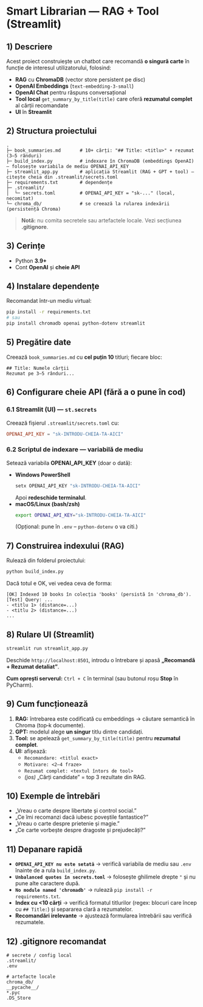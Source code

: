 # Smart Librarian — RAG + Tool (Streamlit)

## 1) Descriere
Acest proiect construiește un chatbot care recomandă **o singură carte** în funcție de interesul utilizatorului, folosind:
- **RAG** cu **ChromaDB** (vector store persistent pe disc)
- **OpenAI Embeddings** (`text-embedding-3-small`)
- **OpenAI Chat** pentru răspuns conversațional
- **Tool local** `get_summary_by_title(title)` care oferă **rezumatul complet** al cărții recomandate
- **UI** în **Streamlit**

## 2) Structura proiectului
```text
.
├─ book_summaries.md       # 10+ cărți: "## Title: <titlu>" + rezumat (3–5 rânduri)
├─ build_index.py          # indexare în ChromaDB (embeddings OpenAI) – folosește variabila de mediu OPENAI_API_KEY
├─ streamlit_app.py        # aplicația Streamlit (RAG + GPT + tool) – citește cheia din .streamlit/secrets.toml
├─ requirements.txt        # dependențe
├─ .streamlit/
│  └─ secrets.toml         # OPENAI_API_KEY = "sk-..." (local, necomitat)
└─ chroma_db/              # se creează la rularea indexării (persistență Chroma)
```

> **Notă:** nu comita secretele sau artefactele locale. Vezi secțiunea **.gitignore**.

## 3) Cerințe
- Python **3.9+**
- Cont **OpenAI** și **cheie API**

## 4) Instalare dependențe
Recomandat într-un mediu virtual:
```bash
pip install -r requirements.txt
# sau
pip install chromadb openai python-dotenv streamlit
```

## 5) Pregătire date
Creează `book_summaries.md` cu **cel puțin 10** titluri; fiecare bloc:
```text
## Title: Numele cărții
Rezumat pe 3–5 rânduri...
```

## 6) Configurare cheie API (fără a o pune în cod)

### 6.1 Streamlit (UI) — `st.secrets`
Creează fișierul `.streamlit/secrets.toml` cu:
```toml
OPENAI_API_KEY = "sk-INTRODU-CHEIA-TA-AICI"
```

### 6.2 Scriptul de indexare — variabilă de mediu
Setează variabila **OPENAI_API_KEY** (doar o dată):
- **Windows PowerShell**
  ```powershell
  setx OPENAI_API_KEY "sk-INTRODU-CHEIA-TA-AICI"
  ```
  Apoi **redeschide terminalul**.
- **macOS/Linux (bash/zsh)**
  ```bash
  export OPENAI_API_KEY="sk-INTRODU-CHEIA-TA-AICI"
  ```
  (Opțional: pune în `.env` – `python-dotenv` o va citi.)

## 7) Construirea indexului (RAG)
Rulează din folderul proiectului:
```bash
python build_index.py
```
Dacă totul e OK, vei vedea ceva de forma:
```text
[OK] Indexed 10 books în colecția 'books' (persistă în 'chroma_db').
[Test] Query: ...
- <titlu 1> (distance=...)
- <titlu 2> (distance=...)
...
```

## 8) Rulare UI (Streamlit)
```bash
streamlit run streamlit_app.py
```
Deschide `http://localhost:8501`, introdu o întrebare și apasă **„Recomandă + Rezumat detaliat”**.

**Cum oprești serverul:** `Ctrl + C` în terminal (sau butonul roșu **Stop** în PyCharm).

## 9) Cum funcționează
1. **RAG:** întrebarea este codificată cu embeddings → căutare semantică în Chroma (top‑k documente).
2. **GPT:** modelul alege **un singur** titlu dintre candidați.
3. **Tool:** se apelează `get_summary_by_title(title)` pentru **rezumatul complet**.
4. **UI:** afișează:
   - `Recomandare: <titlul exact>`
   - `Motivare: <2–4 fraze>`
   - `Rezumat complet: <textul întors de tool>`
   - *(jos)* „Cărți candidate” = top 3 rezultate din RAG.

## 10) Exemple de întrebări
- „Vreau o carte despre libertate și control social.”
- „Ce îmi recomanzi dacă iubesc poveștile fantastice?”
- „Vreau o carte despre prietenie și magie.”
- „Ce carte vorbește despre dragoste și prejudecăți?”

## 11) Depanare rapidă
- **`OPENAI_API_KEY nu este setată`** → verifică variabila de mediu sau `.env` înainte de a rula `build_index.py`.
- **`Unbalanced quotes în secrets.toml`** → folosește ghilimele drepte `"` și nu pune alte caractere după.
- **`No module named 'chromadb'`** → rulează `pip install -r requirements.txt`.
- **Index cu <10 cărți** → verifică formatul titlurilor (regex: blocuri care încep cu `## Title:`) și separarea clară a rezumatelor.
- **Recomandări irelevante** → ajustează formularea întrebării sau verifică rezumatele.

## 12) .gitignore recomandat
```gitignore
# secrete / config local
.streamlit/
.env

# artefacte locale
chroma_db/
__pycache__/
*.pyc
.DS_Store
```

